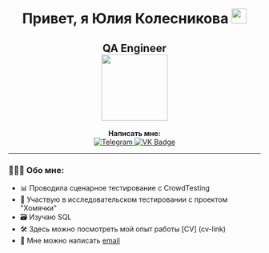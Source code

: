 <div id="hello" align="center">
<h1>
  Привет, я Юлия Колесникова
  <img src="https://media.giphy.com/media/hvRJCLFzcasrR4ia7z/giphy.gif" width="30px"/>
</h1>
</div>
<div id="hello" align="center"> 
<h2>
  QA Engineer <br/>
  <img src="https://media.giphy.com/media/gDPxwdP6SKFnsWDJ2u/giphy.gif" width="132"/>
</h2> 
</div>
<div id="contactme" align="center">
   <b>Написать мне:</b>
 </div>
<div id="badges" align="center">


  <a href="https://t.me/yulutik/">
 <img src="https://img.shields.io/badge/Telegram-blue?logo=telegram&logoColor=white&style=for-the-badge" alt="Telegram" alt="Telegram Badge"/>
</a>
 
  <a href="https://vk.com/yakolesnikova">
 <img src="https://img.shields.io/badge/-Vkontakte-003f5c?style=for-the-badge&logo=Vk" alt="VK Badge"/>
</a>
 </div>
 <div id="count" align="center">
 <img src="https://komarev.com/ghpvc/?username=yulutik&style=flat-square&color=blue" alt=""/>
 </div>

***

### 👩🏻‍💻 Обо мне:
- 📊 Проводила сценарное тестирование с CrowdTesting
- 🐹 Участвую в исследовательском тестировании с проектом "Хомячки"
- 🗃️ Изучаю SQL
- 🛠️ Здесь можно посмотреть мой опыт работы [CV] (cv-link)
- 💌 Мне можно написать [email](mailto:malina611@gmail.com)
